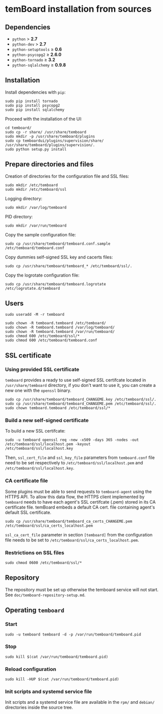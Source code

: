 # temBoard installation from sources

## Dependencies

  - `python` &gt; **2.7**
  - `python-dev` &gt; **2.7**
  - `python-setuptools` &ge; **0.6**
  - `python-psycopg2` &ge; **2.6.0**
  - `python-tornado` &ge; **3.2**
  - `python-sqlalchemy` &ge; **0.9.8**

## Installation

Install dependencies with `pip`:

```
sudo pip install tornado
sudo pip install psycopg2
sudo pip install sqlalchemy
```

Proceed with the installation of the UI:

```
cd temboard/
sudo cp -r share/ /usr/share/temboard
sudo mkdir -p /usr/share/temboard/plugins
sudo cp temboardui/plugins/supervision/share/ /usr/share/temboard/plugins/supervision/.
sudo python setup.py install
```

## Prepare directories and files

Creation of directories for the configuration file and SSL files:
```
sudo mkdir /etc/temboard
sudo mkdir /etc/temboard/ssl
```

Logging directory:
```
sudo mkdir /var/log/temboard
```

PID directory:
```
sudo mkdir /var/run/temboard
```

Copy the sample configuration file:
```
sudo cp /usr/share/temboard/temboard.conf.sample /etc/temboard/temboard.conf
```

Copy dummies self-signed SSL key and cacerts files:
```
sudo cp /usr/share/temboard/temboard_* /etc/temboard/ssl/.
```

Copy the logrotate configuration file:
```
sudo cp /usr/share/temboard/temboard.logrotate /etc/logrotate.d/temboard
```

## Users

```
sudo useradd -M -r temboard
```

```
sudo chown -R temboard.temboard /etc/temboard/
sudo chown -R temboard.temboard /var/log/temboard/
sudo chown -R temboard.temboard /var/run/temboard/
sudo chmod 600 /etc/temboard/ssl/*
sudo chmod 600 /etc/temboard/temboard.conf
```

## SSL certificate

### Using provided SSL certificate
`temboard` provides a ready to use self-signed SSL certifcate located in `/usr/share/temboard` directory, if you don't want to use it, you can create a new one with the `openssl` binary.
```
sudo cp /usr/share/temboard/temboard_CHANGEME.key /etc/temboard/ssl/.
sudo cp /usr/share/temboard/temboard_CHANGEME.pem /etc/temboard/ssl/.
sudo chown temboard.temboard /etc/temboard/ssl/*
```

### Build a new self-signed certificate

To build a new SSL certifcate:
```
sudo -u temboard openssl req -new -x509 -days 365 -nodes -out /etc/temboard/ssl/localhost.pem -keyout /etc/temboard/ssl/localhost.key
```

Then, `ssl_cert_file` and `ssl_key_file` parameters from `temboard.conf` file need to be set respectively to `/etc/temboard/ssl/localhost.pem` and `/etc/temboard/ssl/localhost.key`.

### CA certificate file

Some plugins must be able to send requests to `temboard-agent` using the HTTPS API. To allow this data flow, the HTTPS client implemented by `temboard` needs to have each agent's SSL certifcate (.pem) stored in its CA certificate file. temBoard embeds a default CA cert. file containing agent's default SSL certificate.

```
sudo cp /usr/share/temboard/temboard_ca_certs_CHANGEME.pem /etc/temboard/ssl/ca_certs_localhost.pem
```

`ssl_ca_cert_file` parameter in section `[temboard]` from the configuration file needs to be set to `/etc/temboard/ssl/ca_certs_localhost.pem`.

### Restrictions on SSL files
```
sudo chmod 0600 /etc/temboard/ssl/*
```

## Repository

The repository must be set up otherwise the temboard service will not start. See `doc/temboard-repository-setup.md`.

## Operating `temboard`

### Start
```
sudo -u temboard temboard -d -p /var/run/temboard/temboard.pid
```

### Stop
```
sudo kill $(cat /var/run/temboard/temboard.pid)
```

### Reload configuration
```
sudo kill -HUP $(cat /var/run/temboard/temboard.pid)
```

### Init scripts and systemd service file

Init scripts and a systemd service file are available in the `rpm/` and `debian/` directories inside the source tree.

